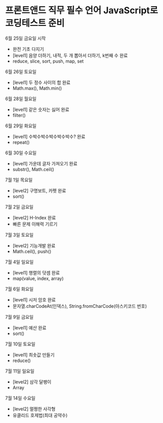 # 프론트앤드 직무 필수 언어 JavaScript로 코딩테스트 준비

6월 25일 금요일 시작
- 완전 기초 다지기
- [level1] 음양 더하기, 내적, 두 개 뽑아서 더하기, k번째 수 완료
- reduce, slice, sort, push, map, set 

6월 26일 토요일
- [level1] 두 정수 사이의 합 완료
- Math.max(), Math.min()

6월 28일 월요일
- [level1] 같은 숫자는 싫어 완료
- filter()

6월 29일 화요일
- [level1] 수박수박수박수박수박수? 완료
- repeat()

6월 30일 수요일
- [level1] 가운데 글자 가져오기 완료
- substr(), Math.ceil()

7월 1일 목요일
- [level2] 구명보트, 카펫 완료
- sort()

7월 2일 금요일
- [level2] H-Index 완료
- 빠른 문제 이해력 기르기

7월 3일 토요일
- [level2] 기능개발 완료
- Math.ceil(), push()

7월 4일 일요일
- [level1] 행렬의 덧셈 완료
- map(value, index, array)

7월 6일 화요일
- [level1] 시저 암호 완료
- 문자열.charCodeAt(인덱스), String.fromCharCode(아스키코드 번호)

7월 9일 금요일
- [level1] 예산 완료
- sort()

7월 10일 토요일
- [level1] 최솟값 만들기 
- reduce()

7월 11일 일요일
- [level2] 삼각 달팽이
- Array

7월 14일 수요일
- [level2] 멀쩡한 사각형
- 유클리드 호제법(최대 공약수)
